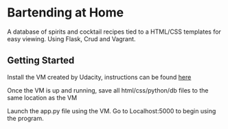 # Bartending at Home

A database of spirits and cocktail recipes tied to a HTML/CSS templates for easy viewing. Using Flask, Crud and Vagrant. 

## Getting Started

Install the VM created by Udacity, instructions can be found [here](https://classroom.udacity.com/nanodegrees/nd004/parts/8d3e23e1-9ab6-47eb-b4f3-d5dc7ef27bf0/modules/bc51d967-cb21-46f4-90ea-caf73439dc59/lessons/5475ecd6-cfdb-4418-85a2-f2583074c08d/concepts/14c72fe3-e3fe-4959-9c4b-467cf5b7c3a0)

Once the VM is up and running, save all html/css/python/db files to the same location as the VM

Launch the app.py file using the VM. Go to Localhost:5000 to begin using the program. 

